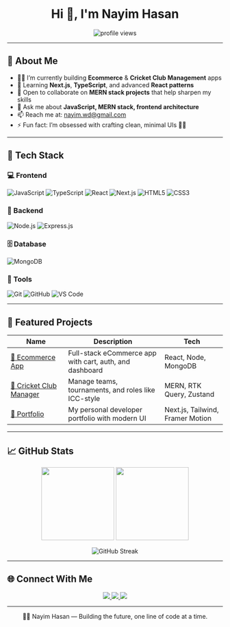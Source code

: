 <h1 align="center">Hi 👋, I'm Nayim Hasan</h1>
<p align="center">
  <img src="https://komarev.com/ghpvc/?username=NayimWd&label=Profile%20views&color=brightgreen&style=flat" alt="profile views" />
</p>

---

## 🚀 About Me

- 👨‍💻 I’m currently building **Ecommerce** & **Cricket Club Management** apps  
- 🌱 Learning **Next.js**, **TypeScript**, and advanced **React patterns**  
- 🤝 Open to collaborate on **MERN stack projects** that help sharpen my skills  
- 💬 Ask me about **JavaScript, MERN stack, frontend architecture**  
- 📫 Reach me at: [nayim.wd@gmail.com](mailto:nayim.wd@gmail.com)  
- ⚡ Fun fact: I’m obsessed with crafting clean, minimal UIs 🧼✨

---

## 🧰 Tech Stack

### 💻 Frontend
![JavaScript](https://img.shields.io/badge/-JavaScript-F7DF1E?style=flat&logo=javascript&logoColor=black)
![TypeScript](https://img.shields.io/badge/-TypeScript-007ACC?style=flat&logo=typescript&logoColor=white)
![React](https://img.shields.io/badge/-React-61DAFB?style=flat&logo=react&logoColor=black)
![Next.js](https://img.shields.io/badge/-Next.js-000000?style=flat&logo=nextdotjs&logoColor=white)
![HTML5](https://img.shields.io/badge/-HTML5-E34F26?style=flat&logo=html5&logoColor=white)
![CSS3](https://img.shields.io/badge/-CSS3-1572B6?style=flat&logo=css3&logoColor=white)

### 🧠 Backend
![Node.js](https://img.shields.io/badge/-Node.js-339933?style=flat&logo=nodedotjs&logoColor=white)
![Express.js](https://img.shields.io/badge/-Express.js-000000?style=flat&logo=express&logoColor=white)

### 🗄️ Database
![MongoDB](https://img.shields.io/badge/-MongoDB-47A248?style=flat&logo=mongodb&logoColor=white)

### 🔧 Tools
![Git](https://img.shields.io/badge/-Git-F05032?style=flat&logo=git&logoColor=white)
![GitHub](https://img.shields.io/badge/-GitHub-181717?style=flat&logo=github&logoColor=white)
![VS Code](https://img.shields.io/badge/-VSCode-007ACC?style=flat&logo=visualstudiocode&logoColor=white)

---

## 🌟 Featured Projects

| Name | Description | Tech |
|------|-------------|------|
| [🛒 Ecommerce App](https://github.com/NayimWd/ecommerce-app) | Full-stack eCommerce app with cart, auth, and dashboard | React, Node, MongoDB |
| [🏏 Cricket Club Manager](https://github.com/NayimWd/cricket-club-app) | Manage teams, tournaments, and roles like ICC-style | MERN, RTK Query, Zustand |
| [🧾 Portfolio](https://nayimhasan.netlify.app/) | My personal developer portfolio with modern UI | Next.js, Tailwind, Framer Motion |

---

## 📈 GitHub Stats

<div align="center">
  <img height="170" src="https://github-readme-stats.vercel.app/api?username=NayimWd&show_icons=true&theme=radical&count_private=true&cache_seconds=10" />
  <img height="170" src="https://github-readme-stats.vercel.app/api/top-langs/?username=NayimWd&layout=compact&theme=radical&cache_seconds=10" />
</div>

<p align="center">
  <img src="https://github-readme-streak-stats.herokuapp.com/?user=NayimWd&theme=radical" alt="GitHub Streak" />
</p>

---

## 🌐 Connect With Me

<p align="center">
  <a href="https://linkedin.com/in/nayim-hasan">
    <img src="https://img.shields.io/badge/LinkedIn-%230A66C2.svg?style=flat&logo=linkedin&logoColor=white" />
  </a>
  <a href="https://nayimhasan.netlify.app/">
    <img src="https://img.shields.io/badge/Portfolio-%23000000.svg?style=flat&logo=firefox&logoColor=white" />
  </a>
  <a href="mailto:nayim.wd@gmail.com">
    <img src="https://img.shields.io/badge/Gmail-D14836?style=flat&logo=gmail&logoColor=white" />
  </a>
</p>

---

<p align="center">
  🧑‍💻 Nayim Hasan — Building the future, one line of code at a time.
</p>
